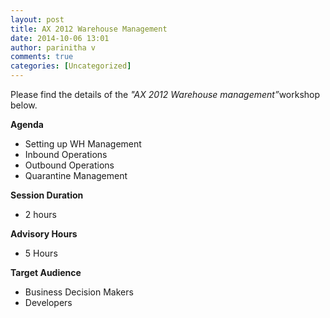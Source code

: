 ```yaml
---
layout: post
title: AX 2012 Warehouse Management
date: 2014-10-06 13:01
author: parinitha v
comments: true
categories: [Uncategorized]
---
```

<p>Please find the details of the <i>"AX 2012 Warehouse management&rdquo;</i>workshop below.<p><b>Agenda</b></p><ul>
<li>Setting up WH Management</li>
<li>Inbound Operations</li>
<li>Outbound Operations</li>
<li>Quarantine Management</li>
</ul><p><b>Session Duration</b></p><ul>
<li>2 hours</li>
</ul><p><b>Advisory Hours</b></p><ul>
<li>5 Hours</li>
</ul><p><b>Target Audience</b></p><ul>
<li>Business Decision Makers</li>
<li>Developers</li>
</ul></p>

